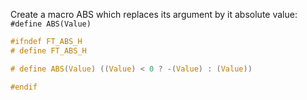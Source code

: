 Create a macro ABS which replaces its argument by it absolute value: `#define ABS(Value)`

```c
#ifndef FT_ABS_H
# define FT_ABS_H

# define ABS(Value) ((Value) < 0 ? -(Value) : (Value))

#endif
```
